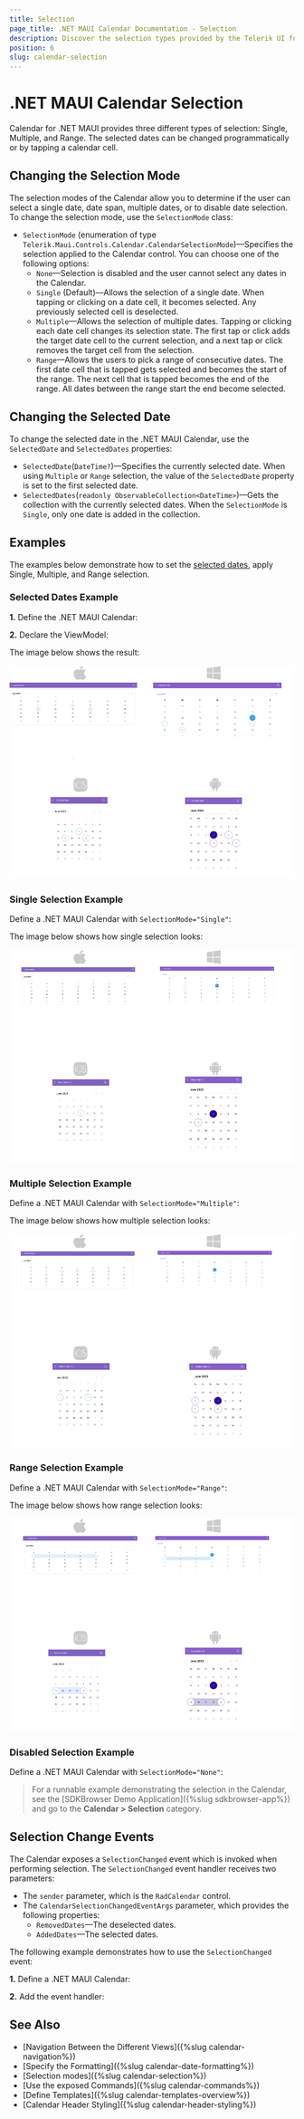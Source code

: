 ```yaml
---
title: Selection
page_title: .NET MAUI Calendar Documentation - Selection
description: Discover the selection types provided by the Telerik UI for .NET MAUI Calendar control, and learn how to configure them.
position: 6
slug: calendar-selection
---
```


# .NET MAUI Calendar Selection

Calendar for .NET MAUI provides three different types of selection: Single, Multiple, and Range. The selected dates can be changed programmatically or by tapping a calendar cell.

## Changing the Selection Mode

The selection modes of the Calendar allow you to determine if the user can select a single date, date span, multiple dates, or to disable date selection. To change the selection mode, use the `SelectionMode` class:

* `SelectionMode` (enumeration of type `Telerik.Maui.Controls.Calendar.CalendarSelectionMode`)&mdash;Specifies the selection applied to the Calendar control. You can choose one of the following options:
	* `None`&mdash;Selection is disabled and the user cannot select any dates in the Calendar.
	* `Single` (Default)&mdash;Allows the selection of a single date. When tapping or clicking on a date cell, it becomes selected. Any previously selected cell is deselected.
	* `Multiple`&mdash;Allows the selection of multiple dates. Tapping or clicking each date cell changes its selection state. The first tap or click adds the target date cell to the current selection, and a next tap or click removes the target cell from the selection.
	* `Range`&mdash;Allows the users to pick a range of consecutive dates. The first date cell that is tapped gets selected and becomes the start of the range. The next cell that is tapped becomes the end of the range. All dates between the range start the end become selected.

## Changing the Selected Date

To change the selected date in the .NET MAUI Calendar, use the `SelectedDate` and `SelectedDates` properties:

* `SelectedDate`(`DateTime?`)&mdash;Specifies the currently selected date. When using `Multiple` or `Range` selection, the value of the `SelectedDate` property is set to the first selected date.
* `SelectedDates`(`readonly ObservableCollection<DateTime>`)&mdash;Gets the collection with the currently selected dates. When the `SelectionMode` is `Single`, only one date is added in the collection.

## Examples

The examples below demonstrate how to set the [selected dates](#selected-dates-example), apply Single, Multiple, and Range selection.

### Selected Dates Example

**1.** Define the .NET MAUI Calendar:

<snippet id='calendar-selection-properties'/>

**2.** Declare the ViewModel:

<snippet id='calendar-selection-viewmodel'/>

The image below shows the result:

![.NET MAUI Calendar Selected Dates](images/calendar-selected-dates.png)

### Single Selection Example

Define a .NET MAUI Calendar with `SelectionMode="Single"`:

<snippet id='calendar-single-selection'/>

The image below shows how single selection looks:

![.NET MAUI Calendar Single Selection](images/calendar-single-selection-all.png)

### Multiple Selection Example

Define a .NET MAUI Calendar with `SelectionMode="Multiple"`:

<snippet id='calendar-multiple-selection'/>

The image below shows how multiple selection looks:

![.NET MAUI Calendar Multiple Selection](images/calendar-multiple-selection.png)

### Range Selection Example

Define a .NET MAUI Calendar with `SelectionMode="Range"`:

<snippet id='calendar-range-selection'/>

The image below shows how range selection looks: 

![.NET MAUI Calendar Range Selection](images/calendar-range-selection.png)

### Disabled Selection Example

Define a .NET MAUI Calendar with `SelectionMode="None"`:

<snippet id='calendar-disabled-selection'/>

> For a runnable example demonstrating the selection in the Calendar, see the [SDKBrowser Demo Application]({%slug sdkbrowser-app%}) and go to the **Calendar > Selection** category.

## Selection Change Events

The Calendar exposes a `SelectionChanged` event which is invoked when performing selection. The `SelectionChanged` event handler receives two parameters:

* The `sender` parameter, which is the `RadCalendar` control.
* The `CalendarSelectionChangedEventArgs` parameter, which provides the following properties:
	* `RemovedDates`&mdash;The deselected dates.
	* `AddedDates`&mdash;The selected dates.

The following example demonstrates how to use the `SelectionChanged` event:

**1.** Define a .NET MAUI Calendar:

<snippet id='calendar-selection-event'/>

**2.** Add the event handler:

<snippet id='calendar-selection-changed-event'/>

## See Also

- [Navigation Between the Different Views]({%slug calendar-navigation%})
- [Specify the Formatting]({%slug calendar-date-formatting%})
- [Selection modes]({%slug calendar-selection%})
- [Use the exposed Commands]({%slug calendar-commands%})
- [Define Templates]({%slug calendar-templates-overview%})
- [Calendar Header Styling]({%slug calendar-header-styling%})